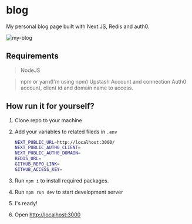 # blog

My personal blog page built with Next.JS, Redis and auth0.


![my-blog](https://mysf-sspipe.s3.eu-central-1.amazonaws.com/blog_myusuf-banner.png)

## Requirements

> NodeJS

> npm or yarn(I'm using npm)
> Upstash Account and connection
> Auth0 account, client id and domain name to access.

## How run it for yourself?

1. Clone repo to your machine
2. Add your variables to related fileds in `.env`

    ```bash
    NEXT_PUBLIC_URL=http://localhost:3000/
    NEXT_PUBLIC_AUTH0_CLIENT=
    NEXT_PUBLIC_AUTH0_DOMAIN=
    REDIS_URL=
    GITHUB_REPO_LINK=
    GITHUB_ACCESS_KEY=
    ```

3. Run `npm i` to install required packages.
4. Run `npm run dev` to start development server
5. I's ready!
6. Open <http://localhost:3000>
